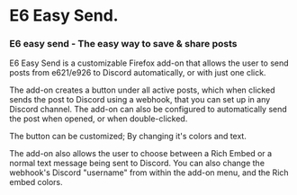 # E6 Easy Send.

### E6 easy send - The easy way to save & share posts

E6 Easy Send is a customizable Firefox add-on that allows the user to send posts from e621/e926 to Discord automatically, or with just one click.

The add-on creates a button under all active posts, which when clicked sends the post to Discord using a webhook, that you can set up in any Discord channel.
The add-on can also be configured to automatically send the post when opened, or when double-clicked.

The button can be customized; By changing it's colors and text.

The add-on also allows the user to choose between a Rich Embed or a normal text message being sent to Discord.
You can also change the webhook's Discord "username" from within the add-on menu, and the Rich embed colors.
